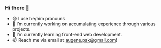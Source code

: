 ### Hi there 👋

- 😄 I use he/him pronouns.
- 🔭 I’m currently working on accumulating experience through various projects.
- 🌱 I’m currently learning front-end web development.
- 📫 Reach me via email at augene.pak@gmail.com!
<!-- 👯 I’m looking to collaborate on ...
- 🤔 I’m looking for help with ...
- 💬 Ask me about ...-->
<!-- ⚡ Fun fact: ...-->

<!--
**augene/augene** is a ✨ _special_ ✨ repository because its `README.md` (this file) appears on your GitHub profile.
-->
